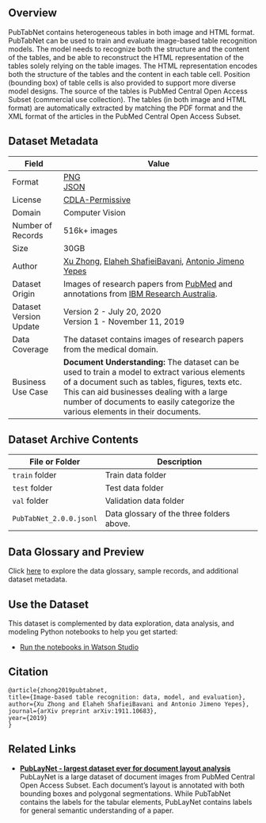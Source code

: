 ## Overview

PubTabNet contains heterogeneous tables in both image and HTML format. PubTabNet can be used to train and evaluate image-based table recognition models. The model needs to recognize both the structure and the content of the tables, and be able to reconstruct the HTML representation of the tables solely relying on the table images. The HTML representation encodes both the structure of the tables and the content in each table cell. Position (bounding box) of table cells is also provided to support more diverse model designs. The source of the tables is PubMed Central Open Access Subset (commercial use collection). The tables (in both image and HTML format) are automatically extracted by matching the PDF format and the XML format of the articles in the PubMed Central Open Access Subset.

## Dataset Metadata

| Field | Value |
| --------  | -------- |
| Format | [PNG](https://en.wikipedia.org/wiki/Portable_Network_Graphics)<br/>[JSON](https://json.org)<br/> |
| License | [CDLA-Permissive](https://cdla.io/permissive-1-0/) |
| Domain  | Computer Vision
| Number of Records | 516k+ images |
| Size | 30GB |
| Author | [Xu Zhong](https://researcher.watson.ibm.com/researcher/view.php?person=au1-peter.zhong), [Elaheh ShafieiBavani](https://researcher.watson.ibm.com/researcher/view.php?person=ibm-Elaheh.Shafieibavani), [Antonio Jimeno Yepes](https://researcher.watson.ibm.com/researcher/view.php?person=au1-antonio.jimeno) |
| Dataset Origin | Images of research papers from [PubMed](https://www.ncbi.nlm.nih.gov/pmc/tools/openftlist/) and annotations from [IBM Research Australia](https://arxiv.org/abs/1911.10683). |
| Dataset Version Update | Version 2 - July 20, 2020 <br/>Version 1 - November 11, 2019<br/> |
| Data Coverage | The dataset contains images of research papers from the medical domain. |
| Business Use Case | **Document Understanding:** The dataset can be used to train a model to extract various elements of a document such as tables, figures, texts etc. This can aid businesses dealing with a large number of documents to easily categorize the various elements in their documents.<br/>|

## Dataset Archive Contents
| File or Folder | Description |
|-------------|-------------|
| `train` folder | Train data folder |
| `test` folder | Test data folder |
| `val` folder | Validation data folder |
| `PubTabNet_2.0.0.jsonl` | Data glossary of the three folders above. |

## Data Glossary and Preview

Click [here](https://dax-cdn.cdn.appdomain.cloud/dax-pubtabnet/2.0.0/data-preview/index.html) to explore the data glossary, sample records, and additional dataset metadata.

## Use the Dataset

This dataset is complemented by data exploration, data analysis, and modeling Python notebooks to help you get started:
 - [Run the notebooks in Watson Studio](https://dataplatform.cloud.ibm.com/analytics/notebooks/v2/0aa641b0-af25-4470-b9e1-6b33d6b5b66a/view?access_token=b7d5880bb60c253457a72e3ec76f9ab40ccc42c607331acdcbbbe21be4c46bc8&cm_sp=ibmdev-_-developer-exchanges-_-cloudreg)

## Citation

```
@article{zhong2019pubtabnet,
title={Image-based table recognition: data, model, and evaluation},
author={Xu Zhong and Elaheh ShafieiBavani and Antonio Jimeno Yepes},
journal={arXiv preprint arXiv:1911.10683},
year={2019}
}
```

## Related Links
 * __[PubLayNet - largest dataset ever for document layout analysis](https://developer.ibm.com/exchanges/data/all/publaynet/)__  PubLayNet is a large dataset of document images from PubMed Central Open Access Subset. Each document’s layout is annotated with both bounding boxes and polygonal segmentations. While PubTabNet contains the labels for the tabular elements, PubLayNet contains labels for general semantic understanding of a paper.
